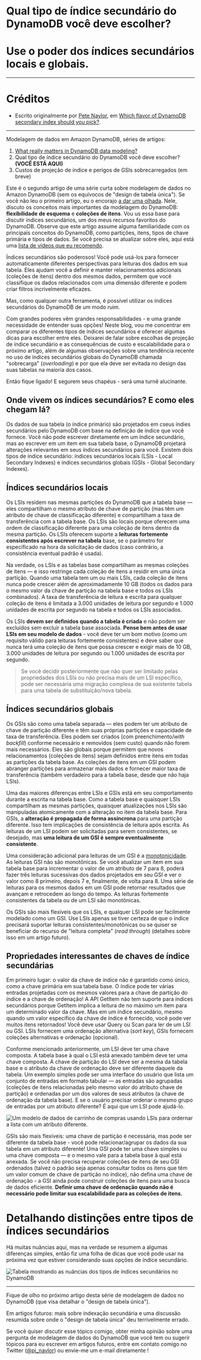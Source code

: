 # Qual tipo de índice secundário do DynamoDB você deve escolher?

# Use o poder dos índices secundários locais e globais.

---

# Créditos

- Escrito originalmente por [Pete Naylor](https://twitter.com/pj_naylor), em [Which flavor of DynamoDB secondary index should you pick?](https://www.gomomento.com/blog/which-flavor-of-dynamodb-secondary-index-should-you-pick).

---

Modelagem de dados em Amazon DynamoDB, séries de artigos:

1. [What really matters in DynamoDB data modeling?](https://www.gomomento.com/blog/what-really-matters-in-dynamodb-data-modeling)
2. Qual tipo de índice secundário do DynamoDB você deve escolher? **(VOCÊ ESTÁ AQUI)**
3. Custos de projeção de índice e perigos de GSIs sobrecarregados (em breve)

Este é o segundo artigo de uma série curta sobre modelagem de dados no Amazon DynamoDB (sem os equívocos de "design de tabela única"). Se você não leu o primeiro artigo, eu o encorajo [a dar uma olhada](https://www.gomomento.com/blog/what-really-matters-in-dynamodb-data-modeling). Nele, discuto os conceitos mais importantes da modelagem do DynamoDB: **flexibilidade de esquema** e **coleções de itens**. Vou us essa base para discutir índices secundários, um dos meus recursos favoritos do DynamoDB. Observe que este artigo assume alguma familiaridade com os principais conceitos do DynamoDB, como partições, itens, tipos de chave primária e tipos de dados. Se você precisa se atualizar sobre eles, aqui está uma [lista de vídeos que eu recomendo](https://www.youtube.com/playlist?list=PLJo-rJlep0EDNtcDeHDMqsXJcuKMcrC5F).

Índices secundários são poderosos! Você pode usá-los para fornecer automaticamente diferentes perspectivas para leituras dos dados em sua tabela. Eles ajudam você a definir e manter relacionamentos adicionais (coleções de itens) dentro dos mesmos dados, permitem que você classifique os dados relacionados com uma dimensão diferente e podem criar filtros incrivelmente eficazes.

Mas, como qualquer outra ferramenta, é possível utilizar os índices secundários do DynamoDB de um modo ruim.

Com grandes poderes vêm grandes responsabilidades - e uma grande necessidade de entender suas opções! Neste blog, vou me concentrar em comparar os diferentes tipos de índices secundários e oferecer algumas dicas para escolher entre eles. Deixarei de falar sobre escolhas de projeção de índice secundário e as consequências de custo e escalabilidade para o próximo artigo, além de algumas observações sobre uma tendência recente no uso de índices secundários globais do DynamoDB chamada "sobrecarga" (_overloading_) e por que ela deve ser evitada no design das suas tabelas na maioria dos casos.

Então fique ligado! E segurem seus chapéus - será uma turnê alucinante.

## Onde vivem os índices secundários? E como eles chegam lá?

Os dados de sua tabela (o índice primário) são projetados em cseus índies secundários pelo DynamoDB com base na definição de índice que você fornece. Você não pode escrever diretamente em um índice secundário, mas ao escrever em um item em sua tabela base, o DynamoDB projetará alterações relevantes em seus índices secundários para você. Existem dois tipos de índice secundário: índices secundários locais (LSIs - Local Secondary Indexes) e índices secundários globais (GSIs - Global Secondary Indexes).

## Índices secundários locais

Os LSIs residem nas mesmas partições do DynamoDB que a tabela base — eles compartilham o mesmo atributo de chave de partição (mas têm um atributo de chave de classificação diferente) e compartilham a taxa de transferência com a tabela base. Os LSIs são locais porque oferecem uma ordem de classificação diferente para uma coleção de itens dentro da mesma partição. Os LSIs oferecem suporte a **leituras fortemente consistentes após escrever na tabela** base, se o parâmetro for especificado na hora da solicitação de dados (caso contrário, a consistência eventual padrão é usada).

Na verdade, os LSIs e as tabelas base compartilham as mesmas coleções de itens — e isso restringe cada coleção de itens a residir em uma única partição. Quando uma tabela tem um ou mais LSIs, cada coleção de itens nunca pode crescer além de aproximadamente 10 GB (todos os dados para o mesmo valor da chave de partição na tabela base e todos os LSIs combinados). A taxa de transferência de leitura e escrita para qualquer coleção de itens é limitada a 3.000 unidades de leitura por segundo e 1.000 unidades de escrita por segundo na tabela e todos os LSIs associados.

Os LSIs **devem ser definidos quando a tabela é criada** e não podem ser excluídos sem excluir a tabela base associada. **Pense bem antes de usar LSIs em seu modelo de dados** - você deve ter um bom motivo (como um requisito válido para leituras fortemente consistentes) e deve saber que nunca terá uma coleção de itens que possa crescer e exigir mais de 10 GB, 3.000 unidades de leitura por segundo ou 1.000 unidades de escrita por segundo.

> Se você decidir posteriormente que não quer ser limitado pelas propriedades dos LSIs ou não precisa mais de um LSI específico, pode ser necessária uma migração complexa de sua existente tabela para uma tabela de substituição/nova tabela.

## Índices secundários globais

Os GSIs são como uma tabela separada — eles podem ter um atributo de chave de partição diferente e têm suas próprias partições e capacidade de taxa de transferência. Eles podem ser criados (com preenchimento/_with backfill_) conforme necessário e removidos (sem custo) quando não forem mais necessários. Eles são globais porque permitem que novos relacionamentos (coleções de itens) sejam definidos entre itens em todas as partições da tabela base. As coleções de itens em um GSI podem abranger partições para armazenar mais dados e fornecer maior taxa de transferência (também verdadeiro para a tabela base, desde que não haja LSIs).

Uma das maiores diferenças entre LSIs e GSIs está em seu comportamento durante a escrita na tabela base. Como a tabela base e quaisquer LSIs compartilham as mesmas partições, quaisquer atualizações nos LSIs são manipuladas atomicamente com a alteração no item da tabela base. Para GSIs, a **alteração é propagada de forma assíncrona** para uma partição diferente. Isso tem implicações de consistência de leitura após escrita. As leituras de um LSI podem ser solicitadas para serem consistentes, se desejado, mas **uma leitura de um GSI é sempre eventualmente consistente**.

Uma consideração adicional para leituras de um GSI é a [monotonicidade](https://blog.palantir.com/on-monotonicity-in-relational-databases-and-service-oriented-architecture-90b0a848dd3d). As leituras GSI não são monotônicas. Se você atualizar um item em sua tabela base para incrementar o valor de um atributo de 7 para 8, poderá fazer três leituras sucessivas dos dados projetados em seu GSI e ver o valor como 8 primeiro, depois 7 e, finalmente, de volta para 8. Uma série de leituras para os mesmos dados em um GSI pode retornar resultados que avançam e retrocedem ao longo do tempo. As leituras fortemente consistentes da tabela ou de um LSI são monotônicas.

Os GSIs são mais flexíveis que os LSIs, e qualquer LSI pode ser facilmente modelado como um GSI. Use LSIs apenas se tiver certeza de que o índice precisará suportar leituras consistentes/monotônicas ou se quiser se beneficiar do recurso de "leitura completa" (_read through_) (detalhes sobre isso em um artigo futuro).

## Propriedades interessantes de chaves de índice secundárias

Em primeiro lugar: o valor da chave de índice não é garantido como único, como a chave primária em sua tabela base. O índice pode ter várias entradas projetadas com os mesmos valores para a chave de partição do índice e a chave de ordenação! A API GetItem não tem suporte para índices secundários porque GetItem implica a leitura de no máximo um item para um determinado valor da chave. Mas em um índice secundário, mesmo quando um valor específico da chave de índice é fornecido, você pode ver muitos itens retornados! Você deve usar Query ou Scan para ler de um LSI ou GSI. LSIs fornecem uma ordenação alternativa (_sort key_), GSIs fornecem coleções alternativas e ordenação (opcional).

Conforme mencionado anteriormente, um LSI deve ter uma chave composta. A tabela base à qual o LSI está anexado também deve ter uma chave composta. A chave de partição do LSI deve ser a mesma da tabela base e o atributo da chave de ordenação deve ser diferente daquele da tabela. Um exemplo simples pode ser uma interface do usuário que lista um conjunto de entradas em formato tabular — as entradas são agrupadas (coleções de itens relacionadas pelo mesmo valor do atributo chave de partição) e ordenadas por um dos valores de seus atributos (a chave de ordenação da tabela base). E se o usuário precisar ordenar o mesmo grupo de entradas por um atributo diferente? É aqui que um LSI pode ajudá-lo.

![Um modelo de dados de carrinho de compras usando LSIs para ordernar a lista com um atributo diferente.](https://assets.website-files.com/628fadb065a50abf13a11485/63d2b98a06650352608c9d57_Shopping-Carts-Sort-Table-2s-v2.gif)

GSIs são mais flexíveis: uma chave de partição é necessária, mas pode ser diferente da tabela base - você pode relacionar/agrupar os dados da sua tabela em um atributo diferente! Uma GSI pode ter uma chave simples ou uma chave composta — e o mesmo vale para a tabela base à qual está anexada. Se você não precisa recuperar coleções de itens de seu GSI ordenados (talvez o padrão seja apenas consultar todos os itens que têm um valor comum de chave de partição no índice), não defina uma chave de ordenação - a GSI ainda pode construir coleções de itens para uma busca de dados eficiente. **Definir uma chave de ordenação quando não é necessário pode limitar sua escalabilidade para as coleções de itens.**

# Detalhando distinções entre tipos de índices secundários

Há muitas nuâncias aqui, mas na verdade se resumem a algumas diferenças simples, então fiz uma folha de dicas que você pode usar na próxima vez que estiver considerando suas opções de índice secundário.

![Tabela mostrando as nuâncias dos tipos de índices secundários no DynamoDB](https://assets.website-files.com/628fadb065a50abf13a11485/63d2b9fbcfc70e60ff8707f3_DynamoDB%20Secondary%20Index%20Type%20Cheat%20Sheet%20V2.png)

---

Fique de olho no próximo artigo desta série de modelagem de dados no DynamoDB (que visa detalhar o "design de tabela única").

Em artigos futuros: mais sobre indexação secundária e uma discussão resumida sobre onde o "design de tabela única" deu terrivelmente errado.

Se você quiser discutir esse tópico comigo, obter minha opinião sobre uma pergunta de modelagem de dados do DynamoDB que você tem ou sugerir tópicos para eu escrever em artigos futuros, entre em contato comigo no Twitter ([@pj_naylor](https://twitter.com/pj_naylor)) ou envie-me um e-mail diretamente !
